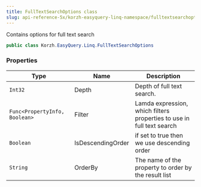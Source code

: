 ```yaml
---
title: FullTextSearchOptions class
slug: api-reference-5x/korzh-easyquery-linq-namespace/fulltextsearchoptions-class
---
```


Contains options for full text search
```csharp
public class Korzh.EasyQuery.Linq.FullTextSearchOptions

```

### Properties

| Type | Name | Description | 
| --- | --- | --- | 
| `Int32` | Depth | Depth of full text search. | 
| `Func<PropertyInfo, Boolean>` | Filter | Lamda expression, which filters properties to use in full text search | 
| `Boolean` | IsDescendingOrder | if set to <c>true</c> then we use descending order | 
| `String` | OrderBy | The name of the property to order by the result list |